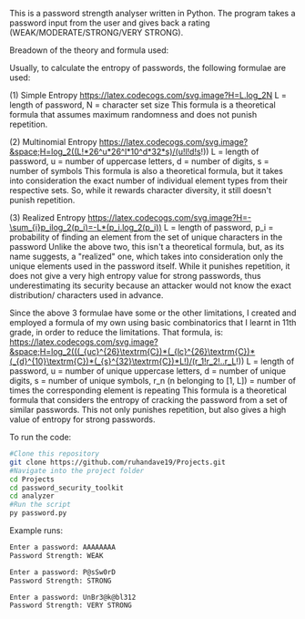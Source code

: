 This is a password strength analyser written in Python. The program takes a password input from the user and gives back a rating (WEAK/MODERATE/STRONG/VERY STRONG).

Breadown of the theory and formula used:

Usually, to calculate the entropy of passwords, the following formulae are used:

(1) Simple Entropy
https://latex.codecogs.com/svg.image?H=L.log_2N
L = length of password, 
N = character set size
This formula is a theoretical formula that assumes maximum randomness and does not punish repetition.

(2) Multinomial Entropy
https://latex.codecogs.com/svg.image?&space;H=log_2((L!*26^u*26^l*10^d*32*s)/(u!l!d!s!))
L = length of password,
u = number of uppercase letters,
d = number of digits,
s = number of symbols
This formula is also a theoretical formula, but it takes into consideration the exact number of individual element types from their respective sets. So, while it rewards character diversity, it still doesn't punish repetition. 

(3) Realized Entropy
https://latex.codecogs.com/svg.image?H=-\sum_{i}p_ilog_2(p_i)=-L*(p_i.log_2(p_i))
L = length of password,
p_i = probability of finding an element from the set of unique characters in the password
Unlike the above two, this isn't a theoretical formula, but, as its name suggests, a "realized" one, which takes into consideration only the unique elements used in the password itself. While it punishes repetition, it does not give a very high entropy value for strong passwords, thus underestimating its security because an attacker would not know the exact distribution/ characters used in advance.


Since the above 3 formulae have some or the other limitations, I created and employed a formula of my own using basic combinatorics that I learnt in 11th grade, in order to reduce the limitations. That formula, is:
https://latex.codecogs.com/svg.image?&space;H=log_2(((_{uc}^{26}\textrm{C})*(_{lc}^{26}\textrm{C})*(_{d}^{10}\textrm{C})*(_{s}^{32}\textrm{C})*L!)/(r_1!r_2!..r_L!))
L = length of password,
u = number of unique uppercase letters,
d = number of unique digits,
s = number of unique symbols,
r_n (n belonging to [1, L]) = number of times the corresponding element is repeating
This formula is a theoretical formula that considers the entropy of cracking the password from a set of similar passwords. This not only punishes repetition, but also gives a high value of entropy for strong passwords.

To run the code:
```bash
#Clone this repository
git clone https://github.com/ruhandave19/Projects.git
#Navigate into the project folder
cd Projects
cd password_security_toolkit
cd analyzer
#Run the script
py password.py
```

Example runs:
```bash
Enter a password: AAAAAAAA
Password Strength: WEAK 
```

```bash
Enter a password: P@sSw0rD
Password Strength: STRONG 
```

```bash
Enter a password: UnBr3@k@bl312
Password Strength: VERY STRONG 
```
